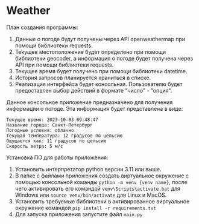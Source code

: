 # Weather

План создания программы:

1. Данные о погоде будут получены через API openweathermap при помощи библиотеки requests.
2. Текущее местоположение будет определено при помощи библиотеки geocoder, а информация о погоде будет получена через
   API при помощи библиотеки requests.
3. Текущее время будет получено при помощи библиотеки datetime.
4. История запросов планируется храниться в списке.
5. Реализация интерфейса будет консольная. Пользователю будет предоставлен выбор действий в формате "число" - "опция".

Данное консольное приложение предназначено для получения информации о погоде.
Эта информация будет представлена в виде:

```
Текущее время: 2023-10-03 09:48:47
Название города: Санкт-Петербург
Погодные условия: облачно
Текущая температура: 12 градусов по цельсию
Ощущается как: 11 градусов по цельсию
Скорость ветра: 5 м/c
```

Установка ПО для работы приложения:

1. Установить интерпретатор python версии 3.11 или выше.
2. В папке с файлами приложения создать виртуальное окружение с помощью консольной команды `python -m venv {venv name}`,
   после чего активировать его командой `venv\Scripts\activate.bat` для Windows или `source venv/bin/activate` для Linux
   и MacOS.
3. Установить требуемые библиотеки в активированное виртуальное окружение командой `pip install -r requirements.txt`
4. Для запуска приложения запустите файл `main.py`
